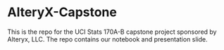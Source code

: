 # AlteryX-Capstone

This is the repo for the UCI Stats 170A-B capstone project sponsored by Alteryx, LLC. 
The repo contains our notebook and presentation slide.
